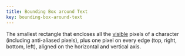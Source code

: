```yaml
---
title: Bounding Box around Text
key: bounding-box-around-text
---
```


The smallest rectangle that encloses all the [visible](#visible) pixels of a character (including anti-aliased pixels), plus one pixel on every edge (top, right, bottom, left), aligned on the horizontal and vertical axis.

